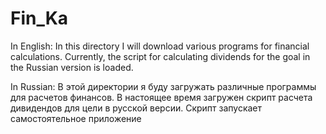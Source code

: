 # Fin_Ka

In English: 
In this directory I will download various programs for financial calculations.
Currently, the script for calculating dividends for the goal in the Russian version is loaded.

In Russian: 
В этой директории я буду загружать различные программы для расчетов финансов.
В настоящее время загружен скрипт расчета дивидендов для цели в русской версии.
Скрипт запускает самостоятельное приложение

